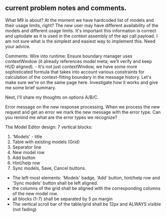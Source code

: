 ## current problem notes and comments.

What M9 is about?
At the moment we have hardcoded list of models and their usage limits, right? The new user may have different availability of the models and different usage limits. It's important this information is correct and uptodate as it is used in the context assembly of the api call payload. I am not sure what is the simplest and easiest way to implement this. Need your advice.

Comments:
Wire into runtime:
Ensure boundary manager uses contextWindow (it already references model meta; we’ll verify and keep HUD aligned). - It's not just contextWindow, we have some more sophisticated formula that takes into account various constraints for calculation of the context-fitting boundary in the message history. Let's make sure we're on the same page here. Investigate how it works and give me some brief summary.

Next, I'll share my thoughts on options A/B/C.


Error message on the new response processing.
When we process the new request and get an error we mark the new message with the error type. Can you remind me what are the error types we recognize?


The Model Editor design:
7 vertical blocks:
1. 'Models' - title
2. Table with existing models (Grid)
3. Separator line
4. New model row
5. Add button
6. Hint/help row
7. Sync models, Save, Cancel buttons. 

- The left-most elements: 'Models' badge, 'Add' button, hint/help row and 'Sync models' button shall be left aligned.
- the columns of the grid shall be aligned with the corresponding columns of the new model row.
- all blocks (1-7) shall be separated by 5 px margin
- The vertical scroll bar of the table/grid shall be 12px and ALWAYS visible (not fading)